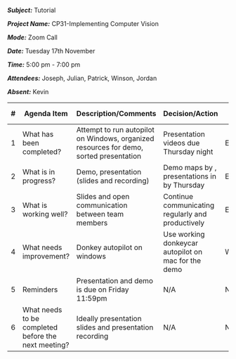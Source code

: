 ***Subject:*** Tutorial

***Project Name:*** CP31-Implementing Computer Vision

***Mode:*** Zoom Call

***Date:*** Tuesday 17th November

***Time:*** 5:00 pm - 7:00 pm

***Attendees:*** Joseph, Julian, Patrick, Winson, Jordan

***Absent:*** Kevin


|#|Agenda Item |Description/Comments|Decision/Action|Who?|Items for escalation|
|-|-|-|-|-|-|
|1|What has been completed?|Attempt to run autopilot on Windows, organized resources for demo, sorted presentation|Presentation videos due Thursday night|Everyone|Presentation videos and demo video|
|2|What is in progress?|Demo, presentation (slides and recording)|Demo maps by , presentations in by Thursday|Everyone|Presentation videos and demo maps|
|3|What is working well?|Slides and open communication between team members|Continue communicating regularly and productively|Everyone|N/A|
|4|What needs improvement? |Donkey autopilot on windows|Use working donkeycar autopilot on mac for the demo|Winson|N/A|
|5|Reminders|Presentation and demo is due on Friday 11:59pm|N/A|N/A|N/A|
|6|What needs to be completed before the next meeting?|Ideally presentation slides and presentation recording|N/A|N/A|N/A|